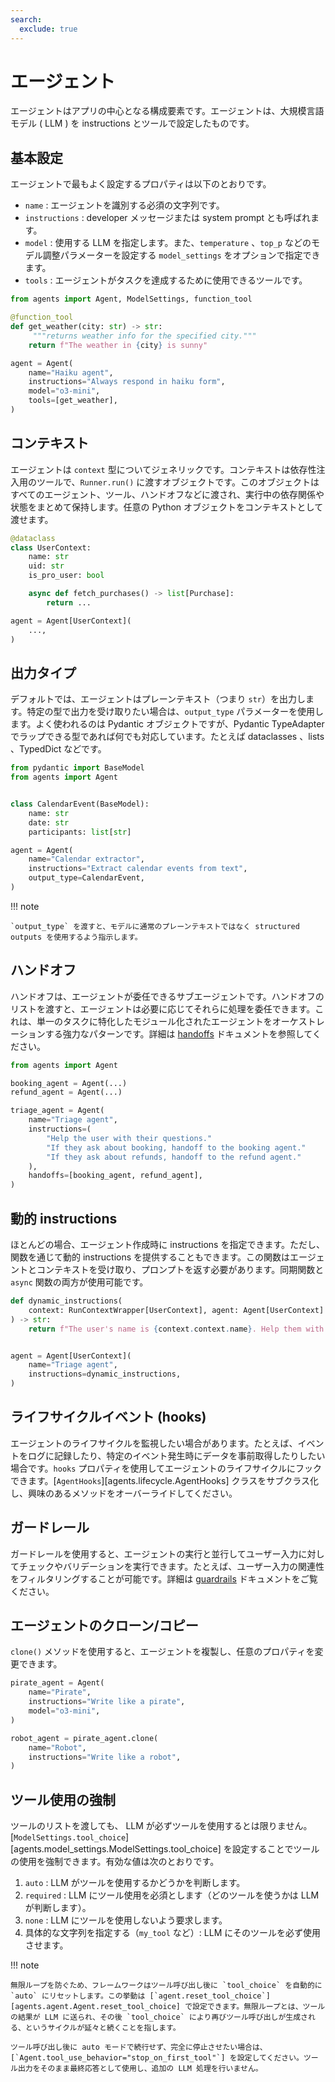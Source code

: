 ```yaml
---
search:
  exclude: true
---
```

# エージェント

エージェントはアプリの中心となる構成要素です。エージェントは、大規模言語モデル ( LLM ) を instructions とツールで設定したものです。

## 基本設定

エージェントで最もよく設定するプロパティは以下のとおりです。

- `name` : エージェントを識別する必須の文字列です。
- `instructions` : developer メッセージまたは system prompt とも呼ばれます。
- `model` : 使用する LLM を指定します。また、`temperature` 、`top_p` などのモデル調整パラメーターを設定する `model_settings` をオプションで指定できます。
- `tools` : エージェントがタスクを達成するために使用できるツールです。

```python
from agents import Agent, ModelSettings, function_tool

@function_tool
def get_weather(city: str) -> str:
     """returns weather info for the specified city."""
    return f"The weather in {city} is sunny"

agent = Agent(
    name="Haiku agent",
    instructions="Always respond in haiku form",
    model="o3-mini",
    tools=[get_weather],
)
```

## コンテキスト

エージェントは `context` 型についてジェネリックです。コンテキストは依存性注入用のツールで、`Runner.run()` に渡すオブジェクトです。このオブジェクトはすべてのエージェント、ツール、ハンドオフなどに渡され、実行中の依存関係や状態をまとめて保持します。任意の Python オブジェクトをコンテキストとして渡せます。

```python
@dataclass
class UserContext:
    name: str
    uid: str
    is_pro_user: bool

    async def fetch_purchases() -> list[Purchase]:
        return ...

agent = Agent[UserContext](
    ...,
)
```

## 出力タイプ

デフォルトでは、エージェントはプレーンテキスト（つまり `str`）を出力します。特定の型で出力を受け取りたい場合は、`output_type` パラメーターを使用します。よく使われるのは Pydantic オブジェクトですが、Pydantic TypeAdapter でラップできる型であれば何でも対応しています。たとえば dataclasses 、lists 、TypedDict などです。

```python
from pydantic import BaseModel
from agents import Agent


class CalendarEvent(BaseModel):
    name: str
    date: str
    participants: list[str]

agent = Agent(
    name="Calendar extractor",
    instructions="Extract calendar events from text",
    output_type=CalendarEvent,
)
```

!!! note

    `output_type` を渡すと、モデルに通常のプレーンテキストではなく structured outputs を使用するよう指示します。

## ハンドオフ

ハンドオフは、エージェントが委任できるサブエージェントです。ハンドオフのリストを渡すと、エージェントは必要に応じてそれらに処理を委任できます。これは、単一のタスクに特化したモジュール化されたエージェントをオーケストレーションする強力なパターンです。詳細は [handoffs](handoffs.md) ドキュメントを参照してください。

```python
from agents import Agent

booking_agent = Agent(...)
refund_agent = Agent(...)

triage_agent = Agent(
    name="Triage agent",
    instructions=(
        "Help the user with their questions."
        "If they ask about booking, handoff to the booking agent."
        "If they ask about refunds, handoff to the refund agent."
    ),
    handoffs=[booking_agent, refund_agent],
)
```

## 動的 instructions

ほとんどの場合、エージェント作成時に instructions を指定できます。ただし、関数を通じて動的 instructions を提供することもできます。この関数はエージェントとコンテキストを受け取り、プロンプトを返す必要があります。同期関数と `async` 関数の両方が使用可能です。

```python
def dynamic_instructions(
    context: RunContextWrapper[UserContext], agent: Agent[UserContext]
) -> str:
    return f"The user's name is {context.context.name}. Help them with their questions."


agent = Agent[UserContext](
    name="Triage agent",
    instructions=dynamic_instructions,
)
```

## ライフサイクルイベント (hooks)

エージェントのライフサイクルを監視したい場合があります。たとえば、イベントをログに記録したり、特定のイベント発生時にデータを事前取得したりしたい場合です。`hooks` プロパティを使用してエージェントのライフサイクルにフックできます。[`AgentHooks`][agents.lifecycle.AgentHooks] クラスをサブクラス化し、興味のあるメソッドをオーバーライドしてください。

## ガードレール

ガードレールを使用すると、エージェントの実行と並行してユーザー入力に対してチェックやバリデーションを実行できます。たとえば、ユーザー入力の関連性をフィルタリングすることが可能です。詳細は [guardrails](guardrails.md) ドキュメントをご覧ください。

## エージェントのクローン/コピー

`clone()` メソッドを使用すると、エージェントを複製し、任意のプロパティを変更できます。

```python
pirate_agent = Agent(
    name="Pirate",
    instructions="Write like a pirate",
    model="o3-mini",
)

robot_agent = pirate_agent.clone(
    name="Robot",
    instructions="Write like a robot",
)
```

## ツール使用の強制

ツールのリストを渡しても、 LLM が必ずツールを使用するとは限りません。[`ModelSettings.tool_choice`][agents.model_settings.ModelSettings.tool_choice] を設定することでツールの使用を強制できます。有効な値は次のとおりです。

1. `auto` : LLM がツールを使用するかどうかを判断します。  
2. `required` : LLM にツール使用を必須とします（どのツールを使うかは LLM が判断します）。  
3. `none` : LLM にツールを使用しないよう要求します。  
4. 具体的な文字列を指定する（`my_tool` など）: LLM にそのツールを必ず使用させます。

!!! note

    無限ループを防ぐため、フレームワークはツール呼び出し後に `tool_choice` を自動的に `auto` にリセットします。この挙動は [`agent.reset_tool_choice`][agents.agent.Agent.reset_tool_choice] で設定できます。無限ループとは、ツールの結果が LLM に送られ、その後 `tool_choice` により再びツール呼び出しが生成される、というサイクルが延々と続くことを指します。

    ツール呼び出し後に auto モードで続行せず、完全に停止させたい場合は、[`Agent.tool_use_behavior="stop_on_first_tool"`] を設定してください。ツール出力をそのまま最終応答として使用し、追加の LLM 処理を行いません。
